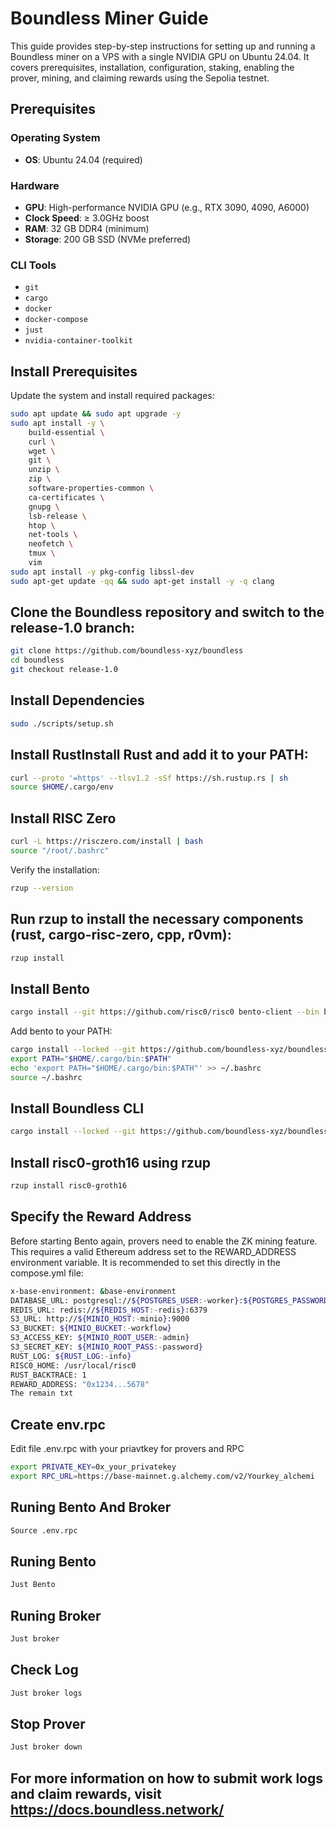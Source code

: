 # Boundless Miner Guide

This guide provides step-by-step instructions for setting up and running a Boundless miner on a VPS with a single NVIDIA GPU on Ubuntu 24.04. It covers prerequisites, installation, configuration, staking, enabling the prover, mining, and claiming rewards using the Sepolia testnet.



## Prerequisites

### Operating System
- **OS**: Ubuntu 24.04 (required)

### Hardware
- **GPU**: High-performance NVIDIA GPU (e.g., RTX 3090, 4090, A6000)
- **Clock Speed**: ≥ 3.0GHz boost
- **RAM**: 32 GB DDR4 (minimum)
- **Storage**: 200 GB SSD (NVMe preferred)

### CLI Tools
- `git`
- `cargo`
- `docker`
- `docker-compose`
- `just`
- `nvidia-container-toolkit`

## Install Prerequisites

Update the system and install required packages:

```bash
sudo apt update && sudo apt upgrade -y
sudo apt install -y \
    build-essential \
    curl \
    wget \
    git \
    unzip \
    zip \
    software-properties-common \
    ca-certificates \
    gnupg \
    lsb-release \
    htop \
    net-tools \
    neofetch \
    tmux \
    vim
sudo apt install -y pkg-config libssl-dev
sudo apt-get update -qq && sudo apt-get install -y -q clang
```


## Clone the Boundless repository and switch to the release-1.0 branch:
```bash
git clone https://github.com/boundless-xyz/boundless
cd boundless
git checkout release-1.0
```

## Install Dependencies

```bash
sudo ./scripts/setup.sh
```

## Install RustInstall Rust and add it to your PATH:

```bash
curl --proto '=https' --tlsv1.2 -sSf https://sh.rustup.rs | sh
source $HOME/.cargo/env
```


## Install RISC Zero
```bash
curl -L https://risczero.com/install | bash
source "/root/.bashrc"
```

Verify the installation:

```bash
rzup --version
```


## Run rzup to install the necessary components (rust, cargo-risc-zero, cpp, r0vm):
```bash
rzup install
```




## Install Bento

```bash
cargo install --git https://github.com/risc0/risc0 bento-client --bin bento_cli
```


Add bento to your PATH:
```bash
cargo install --locked --git https://github.com/boundless-xyz/boundless boundless-cli --branch release-1.0 --bin boundless
export PATH="$HOME/.cargo/bin:$PATH"
echo 'export PATH="$HOME/.cargo/bin:$PATH"' >> ~/.bashrc
source ~/.bashrc
```

## Install Boundless CLI

```bash
cargo install --locked --git https://github.com/boundless-xyz/boundless boundless-cli --branch release-1.0 --bin boundless
```


## Install risc0-groth16 using rzup
```bash
rzup install risc0-groth16
```



## Specify the Reward Address

Before starting Bento again, provers need to enable the ZK mining feature. This requires a valid Ethereum address set to the REWARD_ADDRESS environment variable. 
It is recommended to set this directly in the compose.yml file:

```bash
x-base-environment: &base-environment
DATABASE_URL: postgresql://${POSTGRES_USER:-worker}:${POSTGRES_PASSWORD:-password}@${POSTGRES_HOST:-postgres}:${POSTGRES_PORT:-5432}/${POSTGRES_DB:-taskdb}
REDIS_URL: redis://${REDIS_HOST:-redis}:6379
S3_URL: http://${MINIO_HOST:-minio}:9000
S3_BUCKET: ${MINIO_BUCKET:-workflow}
S3_ACCESS_KEY: ${MINIO_ROOT_USER:-admin}
S3_SECRET_KEY: ${MINIO_ROOT_PASS:-password}
RUST_LOG: ${RUST_LOG:-info}
RISC0_HOME: /usr/local/risc0
RUST_BACKTRACE: 1
REWARD_ADDRESS: "0x1234...5678"
The remain txt
```

## Create env.rpc
Edit file .env.rpc with your priavtkey for provers and RPC

```bash 
export PRIVATE_KEY=0x_your_privatekey
export RPC_URL=https://base-mainnet.g.alchemy.com/v2/Yourkey_alchemi
```

## Runing Bento And Broker

```bash
Source .env.rpc
```

## Runing Bento
```bash
Just Bento
```

## Runing Broker

```bash
Just broker 
```

## Check Log
```bash
Just broker logs
```


## Stop Prover
```bash
Just broker down
```

## For more information on how to submit work logs and claim rewards, visit  https://docs.boundless.network/















